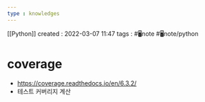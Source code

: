 ```yaml
---
type : knowledges
---
```


[[Python]]
created : 2022-03-07 11:47
tags : #🖥️note #🖥️note/python 

# coverage
- https://coverage.readthedocs.io/en/6.3.2/
- 테스트 커버리지 계산
